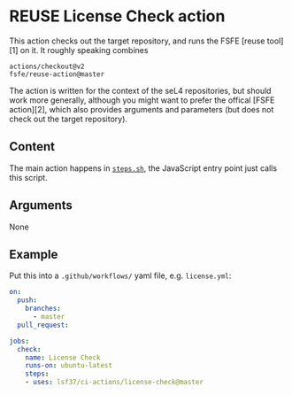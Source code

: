 <!--
  Copyright 2020, Data61, CSIRO (ABN 41 687 119 230)
  SPDX-License-Identifier: CC-BY-SA-4.0
-->

# REUSE License Check action

This action checks out the target repository, and runs the FSFE [reuse
tool][1] on it. It roughly speaking combines

    actions/checkout@v2
    fsfe/reuse-action@master

The action is written for the context of the seL4 repositories, but should
work more generally, although you might want to prefer the offical [FSFE
action][2], which also provides arguments and parameters (but does not check
out the target repository).

## Content

The main action happens in [`steps.sh`](steps.sh), the JavaScript entry point
just calls this script.

## Arguments

None

## Example

Put this into a `.github/workflows/` yaml file, e.g. `license.yml`:

```yaml
on:
  push:
    branches:
      - master
  pull_request:

jobs:
  check:
    name: License Check
    runs-on: ubuntu-latest
    steps:
    - uses: lsf37/ci-actions/license-check@master
```
